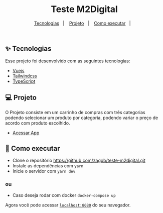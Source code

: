 <h1 align="center">
 Teste M2Digital
</h1>

<p align="center">
  <a href="#-tecnologias">Tecnologias</a>&nbsp;&nbsp;&nbsp;|&nbsp;&nbsp;&nbsp;
  <a href="#-projeto">Projeto</a>&nbsp;&nbsp;&nbsp;|&nbsp;&nbsp;&nbsp;
  <a href="#-como-executar">Como executar</a>&nbsp;&nbsp;&nbsp;|&nbsp;&nbsp;&nbsp;
</p>

<br>

## ✨ Tecnologias

Esse projeto foi desenvolvido com as seguintes tecnologias:

- [Vuejs](https://vuejs.org/)
- [Tailwindcss](https://tailwindcss.com/)
- [TypeScript](https://www.typescriptlang.org/)

## 💻 Projeto

O Projeto consiste em um carrinho de compras com três categorias podendo selecionar um produto por categoria, podendo variar o preço de acordo com produto escolhido.
<br>

- <a href="/">Acessar App</a>

## 🚀 Como executar

- Clone o repositório https://github.com/zagob/teste-m2digital.git
- Instale as dependências com `yarn`
- Inicie o servidor com `yarn dev`

### ou

- Caso deseja rodar com docker `docker-compose up`

Agora você pode acessar [`localhost:8080`](http://localhost:8080) do seu navegador.
